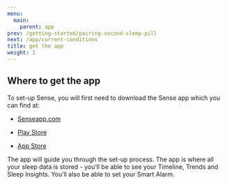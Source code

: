 ```yaml
---
menu:
  main:
    parent: app
prev: /getting-started/pairing-second-sleep-pill
next: /app/current-conditions
title: get the app
weight: 1
---
```


## Where to get the app


To set-up Sense, you will first need to download the Sense app which you can find at:

- [Senseapp.com](hello.is)

- [Play Store](https://play.google.com/store)

- [App Store](https://itunes.apple.com/us/genre/ios/id36?mt=8)



The app will guide you through the set-up process. The app is where all your sleep data is stored - you’ll be able to see your Timeline, Trends and Sleep Insights. You’ll also be able to set your Smart Alarm.
